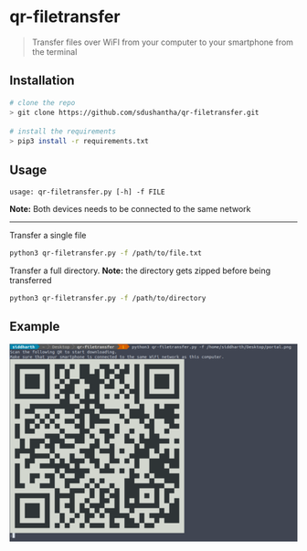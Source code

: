 # qr-filetransfer
> Transfer files over WiFI from your computer to your smartphone from the terminal
## Installation

```bash
# clone the repo
> git clone https://github.com/sdushantha/qr-filetransfer.git

# install the requirements
> pip3 install -r requirements.txt
```


## Usage
```
usage: qr-filetransfer.py [-h] -f FILE
```

**Note:** Both devices needs to be connected to the same network

---

Transfer a single file
```bash
python3 qr-filetransfer.py -f /path/to/file.txt
```


Transfer a full directory. **Note:** the directory gets zipped before being transferred
```bash
python3 qr-filetransfer.py -f /path/to/directory
```

## Example
![screenshot](screenshot.png)
